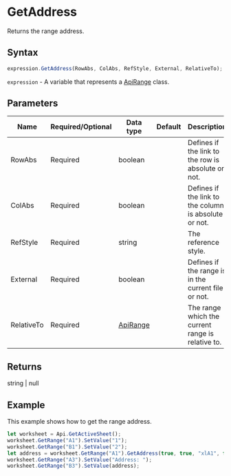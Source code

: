 # GetAddress

Returns the range address.

## Syntax

```javascript
expression.GetAddress(RowAbs, ColAbs, RefStyle, External, RelativeTo);
```

`expression` - A variable that represents a [ApiRange](../ApiRange.md) class.

## Parameters

| **Name** | **Required/Optional** | **Data type** | **Default** | **Description** |
| ------------- | ------------- | ------------- | ------------- | ------------- |
| RowAbs | Required | boolean |  | Defines if the link to the row is absolute or not. |
| ColAbs | Required | boolean |  | Defines if the link to the column is absolute or not. |
| RefStyle | Required | string |  | The reference style. |
| External | Required | boolean |  | Defines if the range is in the current file or not. |
| RelativeTo | Required | [ApiRange](../../ApiRange/ApiRange.md) |  | The range which the current range is relative to. |

## Returns

string \| null

## Example

This example shows how to get the range address.

```javascript editor-
let worksheet = Api.GetActiveSheet();
worksheet.GetRange("A1").SetValue("1");
worksheet.GetRange("B1").SetValue("2");
let address = worksheet.GetRange("A1").GetAddress(true, true, "xlA1", false);
worksheet.GetRange("A3").SetValue("Address: ");
worksheet.GetRange("B3").SetValue(address);
```
